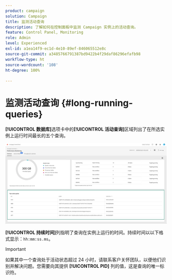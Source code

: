 ```yaml
---
product: campaign
solution: Campaign
title: 监测活动查询
description: 了解如何在控制面板中监测 Campaign 实例上的活动查询。
feature: Control Panel, Monitoring
role: Admin
level: Experienced
exl-id: a1ea14f9-ec1d-4e10-89ef-846065512e8c
source-git-commit: a3485766791387bd9422b4f29daf86296efafb98
workflow-type: ht
source-wordcount: '108'
ht-degree: 100%

---
```


# 监测活动查询 {#long-running-queries}

**[!UICONTROL 数据库]**&#x200B;选项卡中的&#x200B;**[!UICONTROL 活动查询]**&#x200B;区域列出了在所选实例上运行时间最长的五个查询。

![](assets/active-queries.png)

**[!UICONTROL 持续时间]**&#x200B;列指明了查询在实例上运行的时间。持续时间以以下格式显示：`hh:mm:ss.ms`。

>[!IMPORTANT]
>
>如果其中一个查询处于活动状态超过 24 小时，请联系客户关怀团队，以便他们识别并解决问题。您需要向其提供 **[!UICONTROL PID]** 列的值，这是查询的唯一标识符。
